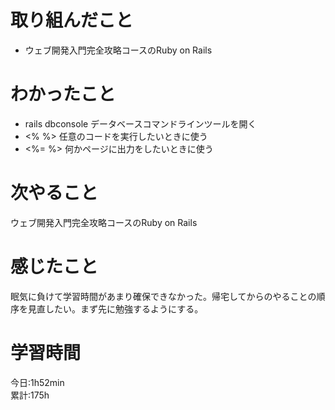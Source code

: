 # 取り組んだこと       
- ウェブ開発入門完全攻略コースのRuby on Rails
# わかったこと
- rails dbconsole データベースコマンドラインツールを開く
- <% %> 任意のコードを実行したいときに使う
- <%= %> 何かページに出力をしたいときに使う 
# 次やること
ウェブ開発入門完全攻略コースのRuby on Rails
# 感じたこと
眠気に負けて学習時間があまり確保できなかった。帰宅してからのやることの順序を見直したい。まず先に勉強するようにする。
# 学習時間  
今日:1h52min  
累計:175h
